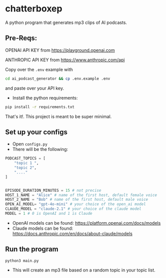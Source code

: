 # chatterboxep

A python program that generates mp3 clips of AI podcasts. 

## Pre-Reqs:
OPENAI API KEY from https://playground.openai.com

ANTHROPIC API KEY from https://www.anthropic.com/api

Copy over the `.env` example with 
```bash
cd ai_podcast_generator && cp .env.example .env
```
and paste over your API key. 

* Install the python requirements:
```bash
pip install -r requirements.txt
```

That's it!. This project is meant to be super minimal. 

## Set up your configs
* Open `configs.py`
* There will be the following:
```python
PODCAST_TOPICS = [
    "topic 1 ",
    "topic 2",
    "...."
]


EPISODE_DURATION_MINUTES = 15 # not precise
HOST_1_NAME = "Alice" # name of the first host, default female voice
HOST_2_NAME = "Bob" # name of the first host, default male voice
OPEN_AI_MODEL= "gpt-4o-mini" # your choice of the open_ai model
CLAUDE_MODEL = "claude-2.1" # your choice of the claude model 
MODEL = 1 # 0 is OpenAI and 1 is Claude
```
* OpenAI models can be found: https://platform.openai.com/docs/models
* Claude models can be found: https://docs.anthropic.com/en/docs/about-claude/models


## Run the program
`python3 main.py`
* This will create an mp3 file based on a random topic in your topic list. 
